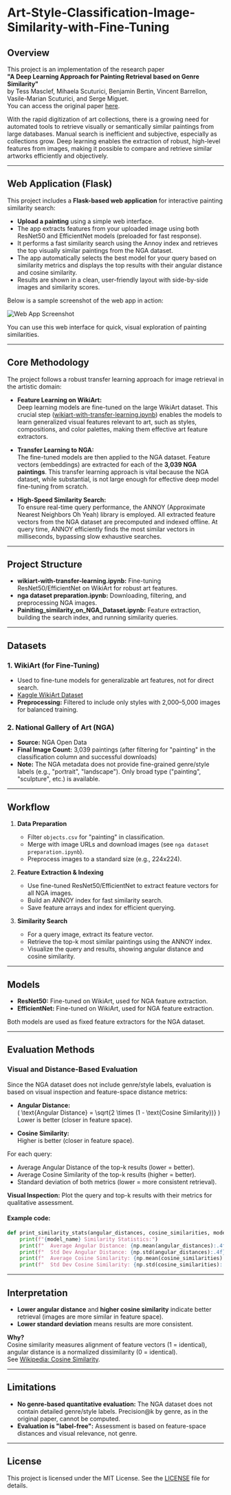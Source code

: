 # Art-Style-Classification-Image-Similarity-with-Fine-Tuning

## Overview
This project is an implementation of the research paper  
**"A Deep Learning Approach for Painting Retrieval based on Genre Similarity"**  
by Tess Masclef, Mihaela Scuturici, Benjamin Bertin, Vincent Barrellon, Vasile-Marian Scuturici, and Serge Miguet.  
You can access the original paper [here](https://link.springer.com/chapter/10.1007/978-3-031-51026-7_24).

With the rapid digitization of art collections, there is a growing need for automated tools to retrieve visually or semantically similar paintings from large databases. Manual search is inefficient and subjective, especially as collections grow. Deep learning enables the extraction of robust, high-level features from images, making it possible to compare and retrieve similar artworks efficiently and objectively.

---

## Web Application (Flask)

This project includes a **Flask-based web application** for interactive painting similarity search:

- **Upload a painting** using a simple web interface.
- The app extracts features from your uploaded image using both ResNet50 and EfficientNet models (preloaded for fast response).
- It performs a fast similarity search using the Annoy index and retrieves the top visually similar paintings from the NGA dataset.
- The app automatically selects the best model for your query based on similarity metrics and displays the top results with their angular distance and cosine similarity.
- Results are shown in a clean, user-friendly layout with side-by-side images and similarity scores.

Below is a sample screenshot of the web app in action:

![Web App Screenshot](path/to/your/screenshot.png)

You can use this web interface for quick, visual exploration of painting similarities.

---

## Core Methodology

The project follows a robust transfer learning approach for image retrieval in the artistic domain:

- **Feature Learning on WikiArt:**  
  Deep learning models are fine-tuned on the large WikiArt dataset. This crucial step ([wikiart-with-transfer-learning.ipynb](wikiart-with-transfer-learning.ipynb)) enables the models to learn generalized visual features relevant to art, such as styles, compositions, and color palettes, making them effective art feature extractors.

- **Transfer Learning to NGA:**  
  The fine-tuned models are then applied to the NGA dataset. Feature vectors (embeddings) are extracted for each of the **3,039 NGA paintings**. This transfer learning approach is vital because the NGA dataset, while substantial, is not large enough for effective deep model fine-tuning from scratch.

- **High-Speed Similarity Search:**  
  To ensure real-time query performance, the ANNOY (Approximate Nearest Neighbors Oh Yeah) library is employed. All extracted feature vectors from the NGA dataset are precomputed and indexed offline. At query time, ANNOY efficiently finds the most similar vectors in milliseconds, bypassing slow exhaustive searches.

---

## Project Structure

- **wikiart-with-transfer-learning.ipynb:** Fine-tuning ResNet50/EfficientNet on WikiArt for robust art features.
- **nga dataset preparation.ipynb:** Downloading, filtering, and preprocessing NGA images.
- **Painiting_similarity_on_NGA_Dataset.ipynb:** Feature extraction, building the search index, and running similarity queries.

---

## Datasets

### 1. WikiArt (for Fine-Tuning)
- Used to fine-tune models for generalizable art features, not for direct search.
- [Kaggle WikiArt Dataset](https://www.kaggle.com/datasets/simolopes/wikiart-all-artpieces)
- **Preprocessing:** Filtered to include only styles with 2,000–5,000 images for balanced training.

### 2. National Gallery of Art (NGA)
- **Source:** NGA Open Data
- **Final Image Count:** 3,039 paintings (after filtering for "painting" in the classification column and successful downloads)
- **Note:** The NGA metadata does not provide fine-grained genre/style labels (e.g., "portrait", "landscape"). Only broad type ("painting", "sculpture", etc.) is available.

---

## Workflow

1. **Data Preparation**
   - Filter `objects.csv` for "painting" in classification.
   - Merge with image URLs and download images (see `nga dataset preparation.ipynb`).
   - Preprocess images to a standard size (e.g., 224x224).

2. **Feature Extraction & Indexing**
   - Use fine-tuned ResNet50/EfficientNet to extract feature vectors for all NGA images.
   - Build an ANNOY index for fast similarity search.
   - Save feature arrays and index for efficient querying.

3. **Similarity Search**
   - For a query image, extract its feature vector.
   - Retrieve the top-k most similar paintings using the ANNOY index.
   - Visualize the query and results, showing angular distance and cosine similarity.

---

## Models

- **ResNet50:** Fine-tuned on WikiArt, used for NGA feature extraction.
- **EfficientNet:** Fine-tuned on WikiArt, used for NGA feature extraction.

Both models are used as fixed feature extractors for the NGA dataset.

---

## Evaluation Methods

### Visual and Distance-Based Evaluation

Since the NGA dataset does not include genre/style labels, evaluation is based on visual inspection and feature-space distance metrics:

- **Angular Distance:**  
  \( \text{Angular Distance} = \sqrt{2 \times (1 - \text{Cosine Similarity})} \)  
  Lower is better (closer in feature space).

- **Cosine Similarity:**  
  Higher is better (closer in feature space).

For each query:
- Average Angular Distance of the top-k results (lower = better).
- Average Cosine Similarity of the top-k results (higher = better).
- Standard deviation of both metrics (lower = more consistent retrieval).

**Visual Inspection:** Plot the query and top-k results with their metrics for qualitative assessment.

#### Example code:
```python
def print_similarity_stats(angular_distances, cosine_similarities, model_name="Model"):
    print(f"{model_name} Similarity Statistics:")
    print(f"  Average Angular Distance: {np.mean(angular_distances):.4f}")
    print(f"  Std Dev Angular Distance: {np.std(angular_distances):.4f}")
    print(f"  Average Cosine Similarity: {np.mean(cosine_similarities):.4f}")
    print(f"  Std Dev Cosine Similarity: {np.std(cosine_similarities):.4f}")
```

---

## Interpretation

- **Lower angular distance** and **higher cosine similarity** indicate better retrieval (images are more similar in feature space).
- **Lower standard deviation** means results are more consistent.

**Why?**  
Cosine similarity measures alignment of feature vectors (1 = identical), angular distance is a normalized dissimilarity (0 = identical).  
See [Wikipedia: Cosine Similarity](https://en.wikipedia.org/wiki/Cosine_similarity).

---

## Limitations

- **No genre-based quantitative evaluation:** The NGA dataset does not contain detailed genre/style labels. Precision@k by genre, as in the original paper, cannot be computed.
- **Evaluation is "label-free":** Assessment is based on feature-space distances and visual relevance, not genre.

---

## License

This project is licensed under the MIT License. See the [LICENSE](LICENSE) file for details.
